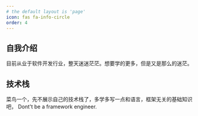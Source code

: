 ```yaml
---
# the default layout is 'page'
icon: fas fa-info-circle
order: 4
---
```


## 自我介绍
目前从业于软件开发行业，整天迷迷茫茫。想要学的更多，但是又是那么的迷茫。
## 技术栈
菜鸟一个，先不展示自己的技术栈了，多学多写一点和语言，框架无关的基础知识吧， Dont't be a framework engineer.
